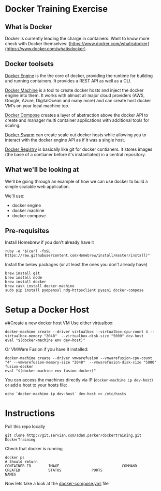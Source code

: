 # Docker Training Exercise

## What is Docker

Docker is currently leading the charge in containers. Want to know more check with Docker themselves: [https://www.docker.com/whatisdocker](https://www.docker.com/whatisdocker)

## Docker toolsets

[Docker Engine](https://www.docker.com/docker-engine) is the the core of docker, providing the runtime for building and running containers. It provides a REST API as well as a CLI.

[Docker Machine](https://www.docker.com/docker-machine) is a tool to create docker hosts and inject the docker engine into them. It works with almost all major cloud providers (AWS, Google, Azure, DigitalOcean and many more) and can create host docker VM's on your local machine too.

[Docker Compose](https://www.docker.com/docker-compose) creates a layer of abstraction above the docker API to create and manager multi container applications with additional tools for scaling.

[Docker Swarm](https://www.docker.com/docker-swarm) can create scale out docker hosts while allowing you to interact with the docker engine API as if it was a single host.

[Docker Registry](https://www.docker.com/docker-registry) is basically like git for docker contianers. It stores images (the base of a contianer before it's instantiated) in a central repository.

## What we'll be looking at

We'll be going through an example of how we can use docker to build a simple scalable web application.

We'll use:
  - docker engine
  - docker machine
  - docker compose

## Pre-requisites 
Install Homebrew if you don't already have it
```
ruby -e "$(curl -fsSL https://raw.githubusercontent.com/Homebrew/install/master/install)"
```
Install the below packages (or at least the ones you don't already have)
```
brew install git
brew install node
brew install docker
brew cask install docker-machine
sudo pip install pyopenssl ndg-httpsclient pyasn1 docker-compose
```

# Setup a Docker Host

##Create a new docker host VM
Use either virtualbox:
```
docker-machine create --driver virtualbox --virtualbox-cpu-count 4 --virtualbox-memory "2048"  --virtualbox-disk-size "5000" dev-host
eval "$(docker-machine env dev-host)"
```
Or VMWare Fusion if you have it installed:
```
docker-machine create --driver vmwarefusion --vmwarefusion-cpu-count "4" --vmwarefusion-memory-size "2048"  --vmwarefusion-disk-size "5000" fusion-docker
eval "$(docker-machine env fusion-docker)"

```
You can access the machines directly via IP (```docker-machine ip dev-host```) or add a host to your hosts file:

```
echo `docker-machine ip dev-host` dev-host >> /etc/hosts
```

# Instructions

Pull this repo locally
```
git clone http://git.servian.com/adam.parker/dockertraining.git DockerTraining
```
Check that docker is running

```
docker ps
# Should return
CONTAINER ID        IMAGE                             COMMAND                CREATED             STATUS              PORTS                              NAMES
```

Now lets take a look at the [docker-compose.yml](dockertraining/blob/master/docker-compose.yml) file
